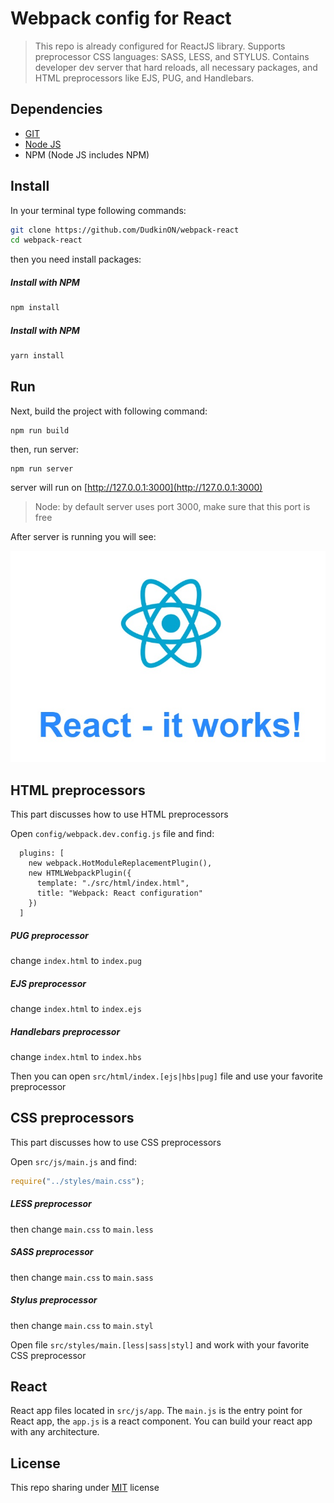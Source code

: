 # Webpack config for React

> This repo is already configured for ReactJS library. Supports preprocessor CSS languages:
SASS, LESS, and STYLUS. Contains developer dev server that hard reloads, all necessary packages, 
and HTML preprocessors like EJS, PUG, and Handlebars. 

## Dependencies
* [GIT](https://git-scm.com/downloads) 
* [Node JS](https://nodejs.org/en/download/current/)
* NPM (Node JS includes NPM)

## Install
In your terminal type following commands:

```bash
git clone https://github.com/DudkinON/webpack-react
cd webpack-react
```

then you need install packages:

##### Install with NPM
```bash
npm install
```
##### Install with NPM
```bash
yarn install 
```

## Run

Next, build the project with following command:
```
npm run build
```
then, run server:

```
npm run server
```

server will run on [http://127.0.0.1:3000](http://127.0.0.1:3000)

> Node: by default server uses port 3000, make sure that this port is free

After server is running you will see:

[![demo](https://github.com/DudkinON/webpack-react/blob/master/demo.jpg?raw=true)](https://github.com/DudkinON/webpack-react/blob/master/demo.jpg?raw=true)

## HTML preprocessors

This part discusses how to use HTML preprocessors

Open `config/webpack.dev.config.js` file and find:

```
  plugins: [
    new webpack.HotModuleReplacementPlugin(),
    new HTMLWebpackPlugin({
      template: "./src/html/index.html",
      title: "Webpack: React configuration"
    })
  ]
```

##### PUG preprocessor
change `index.html` to `index.pug`

##### EJS preprocessor
change `index.html` to `index.ejs`

##### Handlebars preprocessor
change `index.html` to `index.hbs`

Then you can open `src/html/index.[ejs|hbs|pug]` file and use your favorite preprocessor

## CSS preprocessors

This part discusses how to use CSS preprocessors

Open `src/js/main.js` and find: 
```javascript
require("../styles/main.css");
```

##### LESS preprocessor
then change `main.css` to `main.less`

##### SASS preprocessor
then change `main.css` to `main.sass`

##### Stylus preprocessor
then change `main.css` to `main.styl`

Open file `src/styles/main.[less|sass|styl]` and work with your favorite CSS preprocessor

## React 

React app files located in `src/js/app`. The `main.js` is the entry point for React app, the `app.js` is a react 
component. You can build your react app with any architecture.

## License

This repo sharing under [MIT](LICENSE) license
